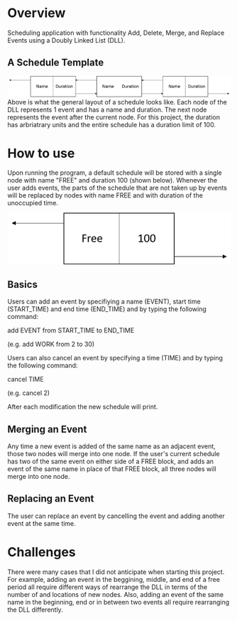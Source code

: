 # Overview
Scheduling application with functionality Add, Delete, Merge, and Replace Events using a Doubly Linked List (DLL).

## A Schedule Template
![](img/ListExample.png)
Above is what the general layout of a schedule looks like. Each node of the DLL represents 1 event and has a name and duration. The next node represents the event after the current node. For this project, the duration has arbriatrary units and the entire schedule has a duration limit of 100.

# How to use

Upon running the program, a default schedule will be stored with a single node with name "FREE" and duration 100 (shown below). Whenever the user adds events, the parts of the schedule that are not taken up by events will be replaced by nodes with name FREE and with duration of the unoccupied time.

![](img/free.png)

## Basics

Users can add an event by specifiying a name (EVENT), start time (START_TIME) and end time (END_TIME) and by typing the following command:

add EVENT from START_TIME to END_TIME

(e.g. add WORK from 2 to 30)

Users can also cancel an event by specifying a time (TIME) and by typing the following command:

cancel TIME

(e.g. cancel 2)

After each modification the new schedule will print.

## Merging an Event
Any time a new event is added of the same name as an adjacent event, those two nodes will merge into one node. If the user's current schedule has two of the same event on either side of a FREE block, and adds an event of the same name in place of that FREE block, all three nodes will merge into one node.

## Replacing an Event
The user can replace an event by cancelling the event and adding another event at the same time.

# Challenges

There were many cases that I did not anticipate when starting this project. For example, adding an event in the beggining, middle, and end of a free period all require different ways of rearrange the DLL in terms of the number of and locations of new nodes. Also, adding an event of the same name in the beginning, end or in between two events all require rearranging the DLL differently.
